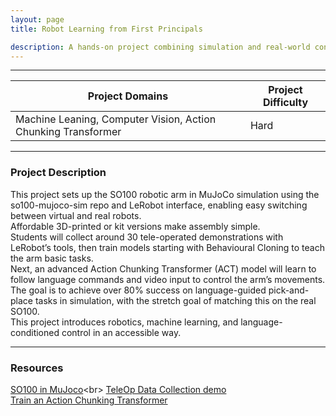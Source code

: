 ```yaml
---
layout: page
title: Robot Learning from First Principals 

description: A hands-on project combining simulation and real-world control of the SO100 robotic arm using vision, language, and machine learning.  
---
```


---

| Project Domains                                               | Project Difficulty |
|---------------------------------------------------------------|--------------------|
| Machine Leaning, Computer Vision, Action Chunking Transformer | Hard               |

---

### Project Description


This project sets up the SO100 robotic arm in MuJoCo simulation using the so100-mujoco-sim repo and LeRobot interface, enabling easy switching between virtual and real robots.<br>
Affordable 3D-printed or kit versions make assembly simple.<br>
Students will collect around 30 tele-operated demonstrations with LeRobot’s tools, then train models starting with Behavioural Cloning to teach the arm basic tasks.<br>
Next, an advanced Action Chunking Transformer (ACT) model will learn to follow language commands and video input to control the arm’s movements.<br>
The goal is to achieve over 80% success on language-guided pick-and-place tasks in simulation, with the stretch goal of matching this on the real SO100.<br>
This project introduces robotics, machine learning, and language-conditioned control in an accessible way.

---

### Resources

[SO100 in MuJoco](https://wiki.seeedstudio.com/lerobot_so100m/?)<br>
[TeleOp Data Collection demo](https://medium.com/%40sarohapranav/my-experiences-and-tips-for-creating-a-robotic-so100-arm-3df779a4aae7)<br>
[Train an Action Chunking Transformer ](https://github.com/Shaka-Labs/ACT)<br>